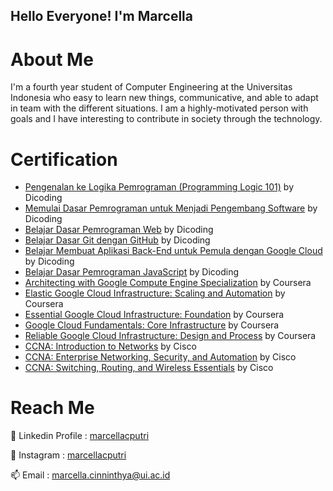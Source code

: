 ## Hello Everyone! I'm Marcella 

# About Me
I'm a fourth year student of Computer Engineering at the Universitas Indonesia who easy to learn new things, communicative, and able to adapt in team with the different situations. I am a highly-motivated person with goals and I have interesting to contribute in society through the technology.

# Certification
- [Pengenalan ke Logika Pemrograman (Programming Logic 101)](https://www.dicoding.com/certificates/ERZR48LRWZYV) by Dicoding
- [Memulai Dasar Pemrograman untuk Menjadi Pengembang Software](https://www.dicoding.com/certificates/JLX13Q835P72) by Dicoding
- [Belajar Dasar Pemrograman Web](https://www.dicoding.com/certificates/GRX5K6OO2Z0M) by Dicoding
- [Belajar Dasar Git dengan GitHub](https://www.dicoding.com/certificates/81P22WYJQPOY) by Dicoding
- [Belajar Membuat Aplikasi Back-End untuk Pemula dengan Google Cloud](https://www.dicoding.com/certificates/81P22EN88POY) by Dicoding
- [Belajar Dasar Pemrograman JavaScript](https://www.dicoding.com/certificates/MRZMK9MRLPYQ) by Dicoding
- [Architecting with Google Compute Engine Specialization](https://www.coursera.org/account/accomplishments/specialization/certificate/S8JRDL47BJGB) by Coursera
- [Elastic Google Cloud Infrastructure: Scaling and Automation](https://www.coursera.org/account/accomplishments/certificate/6363TNGUY3JC) by Coursera
- [Essential Google Cloud Infrastructure: Foundation](https://www.coursera.org/account/accomplishments/certificate/L38YDEHDQ2N9) by Coursera
- [Google Cloud Fundamentals: Core Infrastructure](https://www.coursera.org/account/accomplishments/certificate/885VWB6DPDRY) by Coursera
- [Reliable Google Cloud Infrastructure: Design and Process](https://www.coursera.org/account/accomplishments/certificate/KLCZ5HN7GQZQ) by Coursera
- [CCNA: Introduction to Networks](https://www.credly.com/badges/5c1be036-212e-41be-8451-f7269340abf1?source=linked_in_profile) by Cisco
- [CCNA: Enterprise Networking, Security, and Automation](https://www.credly.com/badges/2b182731-cc0a-4a65-91c4-dffa82185b05?source=linked_in_profile) by Cisco
- [CCNA: Switching, Routing, and Wireless Essentials](https://www.credly.com/badges/629f90b2-aa1e-4eb0-b251-4db3fa08c68c?source=linked_in_profile) by Cisco


# Reach Me 

🌱 Linkedin Profile : [marcellacputri](https://www.linkedin.com/in/marcellacputri/)

👯 Instagram : [marcellacputri](https://www.instagram.com/marcellacputri/)

📫 Email : marcella.cinninthya@ui.ac.id



<!--
**marcellacputri/marcellacputri** is a ✨ _special_ ✨ repository because its `README.md` (this file) appears on your GitHub profile.

Here are some ideas to get you started:

- 🔭 I’m currently working on ...
- 🌱 I’m currently learning ...
- 👯 I’m looking to collaborate on ...
- 🤔 I’m looking for help with ...
- 💬 Ask me about ...
- 📫 How to reach me: ...
- 😄 Pronouns: ...
- ⚡ Fun fact: ...
-->
